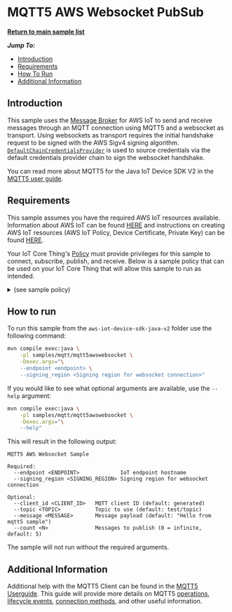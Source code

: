 # MQTT5 AWS Websocket PubSub

[**Return to main sample list**](../../README.md)

*__Jump To:__*
* [Introduction](#introduction)
* [Requirements](#requirements)
* [How To Run](#how-to-run)
* [Additional Information](#additional-information)

## Introduction
This sample uses the
[Message Broker](https://docs.aws.amazon.com/iot/latest/developerguide/iot-message-broker.html)
for AWS IoT to send and receive messages through an MQTT connection using MQTT5 and a websocket as transport. Using websockets as transport requires the initial handshake request to be signed with the AWS Sigv4 signing algorithm. [`DefaultChainCredentialsProvider`](https://github.com/awslabs/aws-crt-java/blob/main/src/main/java/software/amazon/awssdk/crt/auth/credentials/DefaultChainCredentialsProvider.java) is used to source credentials via the default credentials provider chain to sign the websocket handshake.

You can read more about MQTT5 for the Java IoT Device SDK V2 in the [MQTT5 user guide](../../../documents/MQTT5_Userguide.md).

## Requirements

This sample assumes you have the required AWS IoT resources available. Information about AWS IoT can be found [HERE](https://docs.aws.amazon.com/iot/latest/developerguide/what-is-aws-iot.html) and instructions on creating AWS IoT resources (AWS IoT Policy, Device Certificate, Private Key) can be found [HERE](https://docs.aws.amazon.com/iot/latest/developerguide/create-iot-resources.html).

Your IoT Core Thing's [Policy](https://docs.aws.amazon.com/iot/latest/developerguide/iot-policies.html) must provide privileges for this sample to connect, subscribe, publish, and receive. Below is a sample policy that can be used on your IoT Core Thing that will allow this sample to run as intended.

<details>
<summary>(see sample policy)</summary>
<pre>
{
  "Version": "2012-10-17",
  "Statement": [
    {
      "Effect": "Allow",
      "Action": [
        "iot:Publish",
        "iot:Receive"
      ],
      "Resource": [
        "arn:aws:iot:<b>region</b>:<b>account</b>:topic/test/topic"
      ]
    },
    {
      "Effect": "Allow",
      "Action": [
        "iot:Subscribe"
      ],
      "Resource": [
        "arn:aws:iot:<b>region</b>:<b>account</b>:topicfilter/test/topic"
      ]
    },
    {
      "Effect": "Allow",
      "Action": [
        "iot:Connect"
      ],
      "Resource": [
        "arn:aws:iot:<b>region</b>:<b>account</b>:client/mqtt5-sample-*"
      ]
    }
  ]
}
</pre>

Replace with the following with the data from your AWS account:
* `<region>`: The AWS IoT Core region where you created your AWS IoT Core thing you wish to use with this sample. For example `us-east-1`.
* `<account>`: Your AWS IoT Core account ID. This is the set of numbers in the top right next to your AWS account name when using the AWS IoT Core website.

Note that in a real application, you may want to avoid the use of wildcards in your ClientID or use them selectively. Please follow best practices when working with AWS on production applications using the SDK. Also, for the purposes of this sample, please make sure your policy allows a client ID of `mqtt5-sample-*` to connect or use `--client_id <client ID here>` to send the client ID your policy supports.

</details>

## How to run

To run this sample from the `aws-iot-device-sdk-java-v2` folder use the following command:

```sh
mvn compile exec:java \
    -pl samples/mqtt/mqtt5awswebsocket \
    -Dexec.args="\
    --endpoint <endpoint> \
    --signing_region <Signing region for websocket connection>"
```

If you would like to see what optional arguments are available, use the `--help` argument:
```sh
mvn compile exec:java \
    -pl samples/mqtt/mqtt5awswebsocket \
    -Dexec.args="\
    --help"
```

This will result in the following output:
```
MQTT5 AWS Websocket Sample

Required:
  --endpoint <ENDPOINT>             IoT endpoint hostname
  --signing_region <SIGNING_REGION> Signing region for websocket connection

Optional:
  --client_id <CLIENT_ID>   MQTT client ID (default: generated)
  --topic <TOPIC>           Topic to use (default: test/topic)
  --message <MESSAGE>       Message payload (default: "Hello from mqtt5 sample")
  --count <N>               Messages to publish (0 = infinite, default: 5)
```

The sample will not run without the required arguments.

## Additional Information
Additional help with the MQTT5 Client can be found in the [MQTT5 Userguide](../../../documents/MQTT5_Userguide.md). This guide will provide more details on MQTT5 [operations](../../../documents/MQTT5_Userguide.md#client-operations), [lifecycle events](../../../documents/MQTT5_Userguide.md#lifecycle-management), [connection methods](../../../documents/MQTT5_Userguide.md#how-to-setup-mqtt5-builder-based-on-desired-connection-method), and other useful information.